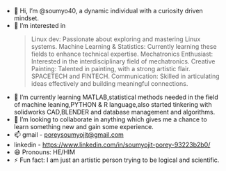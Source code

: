 - 👋 Hi, I’m @soumyo40, a dynamic individual with a curiosity driven mindset.
- 👀 I’m interested in
  > Linux dev: Passionate about exploring and mastering Linux systems.
  > Machine Learning & Statistics: Currently learning these fields to enhance technical expertise.
  > Mechatronics Enthusiast: Interested in the interdisciplinary field of mechatronics.
  > Creative Painting: Talented in painting, with a strong artistic flair.
  > SPACETECH and FINTECH.
  > Communication: Skilled in articulating ideas effectively and building meaningful connections.
- 🌱 I’m currently learning MATLAB,statistical methods needed in the field of machine leaning,PYTHON & R language,also started tinkering with solidworks CAD,BLENDER and 
     database management and algorithms.
- 💞️ I’m looking to collaborate in anything which gives me a chance to learn something new and gain some experience.
- 📫 gmail - poreysoumyojit@gmail.com
-    linkedin - https://www.linkedin.com/in/soumyojit-porey-93223b2b0/
- 😄 Pronouns: HE/HIM
- ⚡ Fun fact: I am just an artistic person trying to be logical and scientific.

<!---
soumyo40/soumyo40 is a ✨ special ✨ repository because its `README.md` (this file) appears on your GitHub profile.
You can click the Preview link to take a look at your changes.
--->

